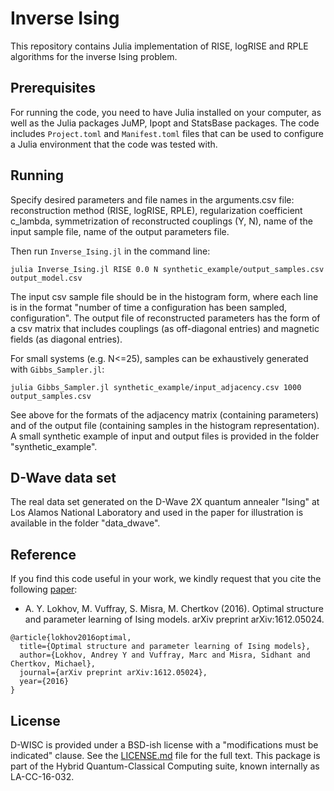 # Inverse Ising

This repository contains Julia implementation of RISE, logRISE and RPLE algorithms for the inverse Ising problem.

## Prerequisites

For running the code, you need to have Julia installed on your computer, as well as the Julia packages JuMP, Ipopt and StatsBase packages. The code includes `Project.toml` and `Manifest.toml` files that can be used to configure a Julia environment that the code was tested with.

## Running

Specify desired parameters and file names in the arguments.csv file: reconstruction method (RISE, logRISE, RPLE), regularization coefficient c_lambda, symmetrization of reconstructed couplings (Y, N), name of the input sample file, name of the output parameters file.

Then run `Inverse_Ising.jl` in the command line:

```
julia Inverse_Ising.jl RISE 0.0 N synthetic_example/output_samples.csv output_model.csv
```

The input csv sample file should be in the histogram form, where each line is in the format "number of time a configuration has been sampled, configuration". The output file of reconstructed parameters has the form of a csv matrix that includes couplings (as off-diagonal entries) and magnetic fields (as diagonal entries).

For small systems (e.g. N<=25), samples can be exhaustively generated with `Gibbs_Sampler.jl`:

```
julia Gibbs_Sampler.jl synthetic_example/input_adjacency.csv 1000 output_samples.csv
```

See above for the formats of the adjacency matrix (containing parameters) and of the output file (containing samples in the histogram representation). A small synthetic example of input and output files is provided in the folder "synthetic_example".

## D-Wave data set

The real data set generated on the D-Wave 2X quantum annealer "Ising" at Los Alamos National Laboratory and used in the paper for illustration is available in the folder "data_dwave".

## Reference

If you find this code useful in your work, we kindly request that you cite the following [paper](https://arxiv.org/abs/1612.05024):
* A. Y. Lokhov, M. Vuffray, S. Misra, M. Chertkov (2016). Optimal structure and parameter learning of Ising models.
arXiv preprint arXiv:1612.05024.
```
@article{lokhov2016optimal,
  title={Optimal structure and parameter learning of Ising models},
  author={Lokhov, Andrey Y and Vuffray, Marc and Misra, Sidhant and Chertkov, Michael},
  journal={arXiv preprint arXiv:1612.05024},
  year={2016}
}
```

## License

D-WISC is provided under a BSD-ish license with a "modifications must be indicated" clause. See the [LICENSE.md](LICENSE.md) file for the full text. This package is part of the Hybrid Quantum-Classical Computing suite, known internally as LA-CC-16-032.
